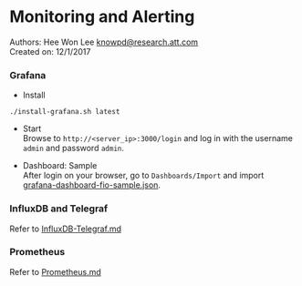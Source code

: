 # Monitoring and Alerting 
Authors: Hee Won Lee <knowpd@research.att.com>  
Created on: 12/1/2017   

### Grafana
* Install   
```
./install-grafana.sh latest
```

* Start  
Browse to `http://<server_ip>:3000/login`  and log in with the username `admin` and password `admin`.

* Dashboard: Sample  
After login on your browser, go to `Dashboards/Import` and import [grafana-dashboard-fio-sample.json](grafana-dashboard-fio-sample.json).

### InfluxDB and Telegraf
Refer to [InfluxDB-Telegraf.md](./InfluxDB-Telegraf.md)

### Prometheus
Refer to [Prometheus.md](./Prometheus.md)
